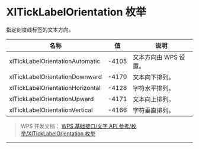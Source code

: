 # XlTickLabelOrientation 枚举

指定刻度线标签的文本方向。

| 名称                             | 值    | 说明                  |
|----------------------------------|-------|-----------------------|
| xlTickLabelOrientationAutomatic  | -4105 | 文本方向由 WPS 设置。 |
| xlTickLabelOrientationDownward   | -4170 | 文本向下排列。        |
| xlTickLabelOrientationHorizontal | -4128 | 字符水平排列。        |
| xlTickLabelOrientationUpward     | -4171 | 文本向上排列。        |
| xlTickLabelOrientationVertical   | -4166 | 字符垂直排列。        |

> WPS 开发文档： [WPS 基础接口/文字 API 参考/枚举/XlTickLabelOrientation 枚举](https://qn.cache.wpscdn.cn/encs/doc/office_v19/topics/WPS%20%E5%9F%BA%E7%A1%80%E6%8E%A5%E5%8F%A3/%E6%96%87%E5%AD%97%20API%20%E5%8F%82%E8%80%83/%E6%9E%9A%E4%B8%BE/XlTickLabelOrientation%20%E6%9E%9A%E4%B8%BE.html)

------------------------------------------------------------------------
